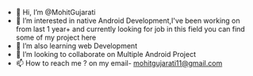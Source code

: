 - 👋 Hi, I’m @MohitGujarati
- 👀 I’m interested in  native Android Development,I've been working on from last 1 year+ and  currently  looking for job in this field you can find some of my project here
- 🌱 I’m also learning web Development 
- 💞️ I’m looking to collaborate on Multiple Android Project
- 📫 How to reach me ? on my email- mohitgujarati11@gmail.com

<!---
MohitGujarati/MohitGujarati is a ✨ special ✨ repository because its `README.md` (this file) appears on your GitHub profile.
You can click the Preview link to take a look at your changes.
--->
